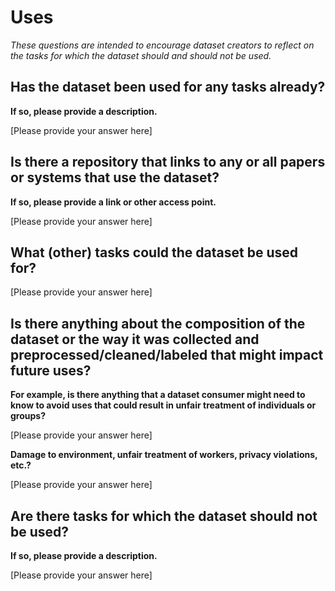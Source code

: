# Uses

*These questions are intended to encourage dataset creators to reflect on the tasks for which the dataset should and should not be used.*

## Has the dataset been used for any tasks already?

**If so, please provide a description.**

[Please provide your answer here]

## Is there a repository that links to any or all papers or systems that use the dataset?

**If so, please provide a link or other access point.**

[Please provide your answer here]

## What (other) tasks could the dataset be used for?

[Please provide your answer here]

## Is there anything about the composition of the dataset or the way it was collected and preprocessed/cleaned/labeled that might impact future uses?

**For example, is there anything that a dataset consumer might need to know to avoid uses that could result in unfair treatment of individuals or groups?**

[Please provide your answer here]

**Damage to environment, unfair treatment of workers, privacy violations, etc.?**

[Please provide your answer here]

## Are there tasks for which the dataset should not be used?

**If so, please provide a description.**

[Please provide your answer here]